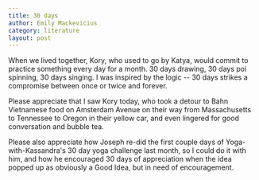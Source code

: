 ```yaml
---
title: 30 days
author: Emily Mackevicius
category: literature
layout: post
---
```


When we lived together, Kory, who used to go by Katya, would commit to practice something every day for a month.  30 days drawing, 30 days poi spinning, 30 days singing. I was inspired by the logic -- 30 days strikes a compromise between once or twice and forever. 

Please appreciate that I saw Kory today, who took a detour to Bahn Vietnamese food on Amsterdam Avenue on their way from Massachusetts to Tennessee to Oregon in their yellow car, and even lingered for good conversation and bubble tea.

Please also appreciate how Joseph re-did the first couple days of Yoga-with-Kassandra's 30 day yoga challenge last month, so I could do it with him, and how he encouraged 30 days of appreciation when the idea popped up as obviously a Good Idea, but in need of encouragement.
